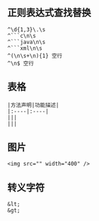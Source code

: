 ## 正则表达式查找替换

```
^\d{1,3}\.\s
^```c\n\s
^```java\n\s
^```xml\n\s
^(\n\s+\n){1} 空行
^\n$ 空行
```

## 表格

```
|方法声明|功能描述|
|:----|:----|
|||
|||
```

## 图片

```
<img src="" width="400" />
```

## 转义字符

```
&lt;
&gt;
```